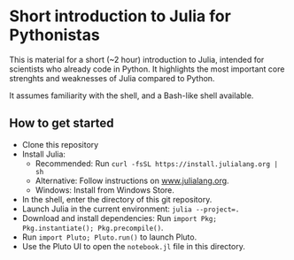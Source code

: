 # Short introduction to Julia for Pythonistas
This is material for a short (~2 hour) introduction to Julia, intended for scientists who already code in Python.
It highlights the most important core strenghts and weaknesses of Julia compared to Python.

It assumes familiarity with the shell, and a Bash-like shell available.

## How to get started
* Clone this repository
* Install Julia:
  - Recommended: Run `curl -fsSL https://install.julialang.org | sh`
  - Alternative: Follow instructions on www.julialang.org.
  - Windows: Install from Windows Store.
* In the shell, enter the directory of this git repository.
* Launch Julia in the current environment: `julia --project=.`
* Download and install dependencies: Run `import Pkg; Pkg.instantiate(); Pkg.precompile()`.
* Run `import Pluto; Pluto.run()` to launch Pluto.
* Use the Pluto UI to open the `notebook.jl` file in this directory.

